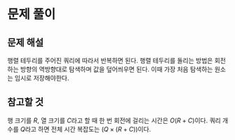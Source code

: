 # 문제 풀이

## 문제 해설

행렬 테두리를 주어진 쿼리에 따라서 반복하면 된다. 행렬 테두리를 돌리는 방법은 회전하는 방향의 역방향대로 탐색하며 값을 덮어씌우면 된다. 이때 가장 처음 탐색하는 원소는 임시로 저장해야한다.

## 참고할 것

행 크기를 $R$, 열 크기를 $C$라고 할 때 한 번 회전에 걸리는 시간은 $O(R+C)$이다. 쿼리 개수를 $Q$라고 하면 전체 시간 복잡도는 $(Q\times (R+C))$이다.
